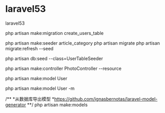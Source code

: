 # laravel53
laravel53

php artisan make:migration create_users_table

php artisan make:seeder article_category
php artisan migrate
php artisan migrate:refresh --seed


php artisan db:seed --class=UserTableSeeder


php artisan make:controller PhotoController --resource

php artisan make:model User

php artisan make:model User -m

/**
 *从数据库导出模型
 *https://github.com/ignasbernotas/laravel-model-generator
**/
php artisan make:models 